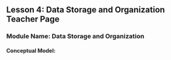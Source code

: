 ## Lesson 4: Data Storage and Organization Teacher Page
### Module Name: Data Storage and Organization
#### Conceptual Model:

